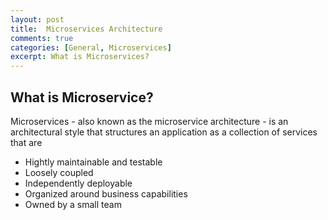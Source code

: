 ```yaml
---
layout: post
title:  Microservices Architecture
comments: true
categories: [General, Microservices]
excerpt: What is Microservices?
---
```


## What is Microservice?

Microservices - also known as the microservice architecture - is an architectural style that structures an application as a collection of services that are 
- Hightly maintainable and testable
- Loosely coupled
- Independently deployable
- Organized around business capabilities
- Owned by a small team